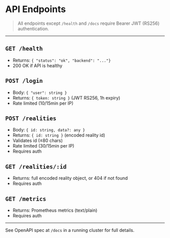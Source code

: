 # API Endpoints

> All endpoints except `/health` and `/docs` require Bearer JWT (RS256) authentication.

---

## `GET /health`
- Returns: `{ "status": "ok", "backend": "..."}`
- 200 OK if API is healthy

## `POST /login`
- Body: `{ "user": string }`
- Returns: `{ token: string }` (JWT RS256, 1h expiry)
- Rate limited (10/15min per IP)

## `POST /realities`
- Body: `{ id: string, data?: any }`
- Returns: `{ id: string }` (encoded reality id)
- Validates id (≤80 chars)
- Rate limited (30/15min per IP)
- Requires auth

## `GET /realities/:id`
- Returns: full encoded reality object, or 404 if not found
- Requires auth

## `GET /metrics`
- Returns: Prometheus metrics (text/plain)
- Requires auth

---

See OpenAPI spec at `/docs` in a running cluster for full details.